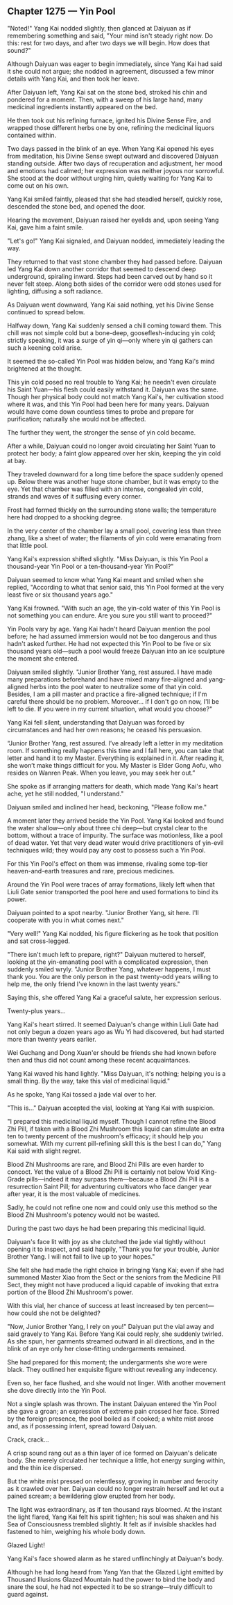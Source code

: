 ## Chapter 1275 — Yin Pool

"Noted!" Yang Kai nodded slightly, then glanced at Daiyuan as if remembering something and said, "Your mind isn't steady right now. Do this: rest for two days, and after two days we will begin. How does that sound?"

Although Daiyuan was eager to begin immediately, since Yang Kai had said it she could not argue; she nodded in agreement, discussed a few minor details with Yang Kai, and then took her leave.

After Daiyuan left, Yang Kai sat on the stone bed, stroked his chin and pondered for a moment. Then, with a sweep of his large hand, many medicinal ingredients instantly appeared on the bed.

He then took out his refining furnace, ignited his Divine Sense Fire, and wrapped those different herbs one by one, refining the medicinal liquors contained within.

Two days passed in the blink of an eye. When Yang Kai opened his eyes from meditation, his Divine Sense swept outward and discovered Daiyuan standing outside. After two days of recuperation and adjustment, her mood and emotions had calmed; her expression was neither joyous nor sorrowful. She stood at the door without urging him, quietly waiting for Yang Kai to come out on his own.

Yang Kai smiled faintly, pleased that she had steadied herself, quickly rose, descended the stone bed, and opened the door.

Hearing the movement, Daiyuan raised her eyelids and, upon seeing Yang Kai, gave him a faint smile.

"Let's go!" Yang Kai signaled, and Daiyuan nodded, immediately leading the way.

They returned to that vast stone chamber they had passed before. Daiyuan led Yang Kai down another corridor that seemed to descend deep underground, spiraling inward. Steps had been carved out by hand so it never felt steep. Along both sides of the corridor were odd stones used for lighting, diffusing a soft radiance.

As Daiyuan went downward, Yang Kai said nothing, yet his Divine Sense continued to spread below.

Halfway down, Yang Kai suddenly sensed a chill coming toward them. This chill was not simple cold but a bone-deep, gooseflesh-inducing yin cold; strictly speaking, it was a surge of yin qi—only where yin qi gathers can such a keening cold arise.

It seemed the so-called Yin Pool was hidden below, and Yang Kai's mind brightened at the thought.

This yin cold posed no real trouble to Yang Kai; he needn't even circulate his Saint Yuan—his flesh could easily withstand it. Daiyuan was the same. Though her physical body could not match Yang Kai's, her cultivation stood where it was, and this Yin Pool had been here for many years. Daiyuan would have come down countless times to probe and prepare for purification; naturally she would not be affected.

The further they went, the stronger the sense of yin cold became.

After a while, Daiyuan could no longer avoid circulating her Saint Yuan to protect her body; a faint glow appeared over her skin, keeping the yin cold at bay.

They traveled downward for a long time before the space suddenly opened up. Below there was another huge stone chamber, but it was empty to the eye. Yet that chamber was filled with an intense, congealed yin cold, strands and waves of it suffusing every corner.

Frost had formed thickly on the surrounding stone walls; the temperature here had dropped to a shocking degree.

In the very center of the chamber lay a small pool, covering less than three zhang, like a sheet of water; the filaments of yin cold were emanating from that little pool.

Yang Kai's expression shifted slightly. "Miss Daiyuan, is this Yin Pool a thousand-year Yin Pool or a ten-thousand-year Yin Pool?"

Daiyuan seemed to know what Yang Kai meant and smiled when she replied, "According to what that senior said, this Yin Pool formed at the very least five or six thousand years ago."

Yang Kai frowned. "With such an age, the yin-cold water of this Yin Pool is not something you can endure. Are you sure you still want to proceed?"

Yin Pools vary by age. Yang Kai hadn't heard Daiyuan mention the pool before; he had assumed immersion would not be too dangerous and thus hadn't asked further. He had not expected this Yin Pool to be five or six thousand years old—such a pool would freeze Daiyuan into an ice sculpture the moment she entered.

Daiyuan smiled slightly. "Junior Brother Yang, rest assured. I have made many preparations beforehand and have mixed many fire-aligned and yang-aligned herbs into the pool water to neutralize some of that yin cold. Besides, I am a pill master and practice a fire-aligned technique; if I'm careful there should be no problem. Moreover... if I don't go on now, I'll be left to die. If you were in my current situation, what would you choose?"

Yang Kai fell silent, understanding that Daiyuan was forced by circumstances and had her own reasons; he ceased his persuasion.

“Junior Brother Yang, rest assured. I’ve already left a letter in my meditation room. If something really happens this time and I fall here, you can take that letter and hand it to my Master. Everything is explained in it. After reading it, she won’t make things difficult for you. My Master is Elder Gong Aofu, who resides on Wanren Peak. When you leave, you may seek her out.”

She spoke as if arranging matters for death, which made Yang Kai's heart ache, yet he still nodded, "I understand."

Daiyuan smiled and inclined her head, beckoning, "Please follow me."

A moment later they arrived beside the Yin Pool. Yang Kai looked and found the water shallow—only about three chi deep—but crystal clear to the bottom, without a trace of impurity. The surface was motionless, like a pool of dead water. Yet that very dead water would drive practitioners of yin-evil techniques wild; they would pay any cost to possess such a Yin Pool.

For this Yin Pool's effect on them was immense, rivaling some top-tier heaven-and-earth treasures and rare, precious medicines.

Around the Yin Pool were traces of array formations, likely left when that Liuli Gate senior transported the pool here and used formations to bind its power.

Daiyuan pointed to a spot nearby. "Junior Brother Yang, sit here. I'll cooperate with you in what comes next."

"Very well!" Yang Kai nodded, his figure flickering as he took that position and sat cross-legged.

"There isn't much left to prepare, right?" Daiyuan muttered to herself, looking at the yin-emanating pool with a complicated expression, then suddenly smiled wryly. "Junior Brother Yang, whatever happens, I must thank you. You are the only person in the past twenty-odd years willing to help me, the only friend I've known in the last twenty years."

Saying this, she offered Yang Kai a graceful salute, her expression serious.

Twenty-plus years...

Yang Kai's heart stirred. It seemed Daiyuan's change within Liuli Gate had not only begun a dozen years ago as Wu Yi had discovered, but had started more than twenty years earlier.

Wei Guchang and Dong Xuan'er should be friends she had known before then and thus did not count among these recent acquaintances.

Yang Kai waved his hand lightly. "Miss Daiyuan, it's nothing; helping you is a small thing. By the way, take this vial of medicinal liquid."

As he spoke, Yang Kai tossed a jade vial over to her.

"This is..." Daiyuan accepted the vial, looking at Yang Kai with suspicion.

"I prepared this medicinal liquid myself. Though I cannot refine the Blood Zhi Pill, if taken with a Blood Zhi Mushroom this liquid can stimulate an extra ten to twenty percent of the mushroom's efficacy; it should help you somewhat. With my current pill-refining skill this is the best I can do," Yang Kai said with slight regret.

Blood Zhi Mushrooms are rare, and Blood Zhi Pills are even harder to concoct. Yet the value of a Blood Zhi Pill is certainly not below Void King-Grade pills—indeed it may surpass them—because a Blood Zhi Pill is a resurrection Saint Pill; for adventuring cultivators who face danger year after year, it is the most valuable of medicines.

Sadly, he could not refine one now and could only use this method so the Blood Zhi Mushroom's potency would not be wasted.

During the past two days he had been preparing this medicinal liquid.

Daiyuan's face lit with joy as she clutched the jade vial tightly without opening it to inspect, and said happily, "Thank you for your trouble, Junior Brother Yang. I will not fail to live up to your hopes."

She felt she had made the right choice in bringing Yang Kai; even if she had summoned Master Xiao from the Sect or the seniors from the Medicine Pill Sect, they might not have produced a liquid capable of invoking that extra portion of the Blood Zhi Mushroom's power.

With this vial, her chance of success at least increased by ten percent—how could she not be delighted?

"Now, Junior Brother Yang, I rely on you!" Daiyuan put the vial away and said gravely to Yang Kai. Before Yang Kai could reply, she suddenly twirled. As she spun, her garments streamed outward in all directions, and in the blink of an eye only her close-fitting undergarments remained.

She had prepared for this moment; the undergarments she wore were black. They outlined her exquisite figure without revealing any indecency.

Even so, her face flushed, and she would not linger. With another movement she dove directly into the Yin Pool.

Not a single splash was thrown. The instant Daiyuan entered the Yin Pool she gave a groan; an expression of extreme pain crossed her face. Stirred by the foreign presence, the pool boiled as if cooked; a white mist arose and, as if possessing intent, spread toward Daiyuan.

Crack, crack...

A crisp sound rang out as a thin layer of ice formed on Daiyuan's delicate body. She merely circulated her technique a little, hot energy surging within, and the thin ice dispersed.

But the white mist pressed on relentlessy, growing in number and ferocity as it crawled over her. Daiyuan could no longer restrain herself and let out a pained scream; a bewildering glow erupted from her body.

The light was extraordinary, as if ten thousand rays bloomed. At the instant the light flared, Yang Kai felt his spirit tighten; his soul was shaken and his Sea of Consciousness trembled slightly. It felt as if invisible shackles had fastened to him, weighing his whole body down.

Glazed Light!

Yang Kai's face showed alarm as he stared unflinchingly at Daiyuan's body.

Although he had long heard from Yang Yan that the Glazed Light emitted by Thousand Illusions Glazed Mountain had the power to bind the body and snare the soul, he had not expected it to be so strange—truly difficult to guard against.
